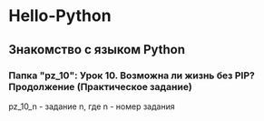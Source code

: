 # Hello-Python
## Знакомство с языком Python

### Папка "pz_10": Урок 10. Возможна ли жизнь без PIP? Продолжение (Практическое задание)

pz_10_n - задание n, где n - номер задания
